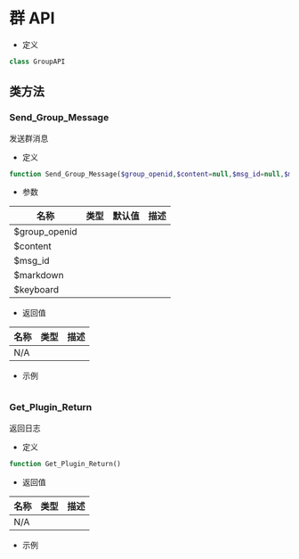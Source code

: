 # 群 API

- 定义

```php
class GroupAPI
```
## 类方法

### Send_Group_Message

发送群消息

- 定义

```php
function Send_Group_Message($group_openid,$content=null,$msg_id=null,$markdown=null,$keyboard=null)
```

- 参数

| 名称          | 类型 | 默认值 | 描述 |
| ------------- | ---- | ------ | ---- |
| $group_openid |      |        |      |
| $content      |      |        |      |
| $msg_id       |      |        |      |
| $markdown     |      |        |      |
| $keyboard     |      |        |      |

- 返回值

| 名称 | 类型 | 描述 |
| ---- | ---- | ---- |
| N/A  |      |      |

- 示例

```php

```

### Get_Plugin_Return

返回日志

- 定义

```php
function Get_Plugin_Return()
```

- 返回值

| 名称 | 类型 | 描述 |
| ---- | ---- | ---- |
| N/A  |      |      |

- 示例

```php

```
